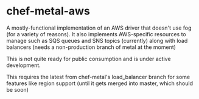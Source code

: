 # chef-metal-aws

A mostly-functional implementation of an AWS driver that doesn't use fog
(for a variety of reasons). It also implements AWS-specific resources to
manage such as SQS queues and SNS topics (currently) along with load
balancers (needs a non-production branch of metal at the moment) 

This is not quite ready for public consumption and is under active
development.

This requires the latest from chef-metal's load_balancer branch for some 
features like region support (until it gets merged into master, which should be soon)
